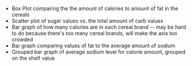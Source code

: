 * Box Plot comparing the the amount of calories to amount of fat in the cereals
* Scatter plot of sugar values vs. the total amount of carb values
* Bar graph of how many calories are in each cereal brand -- may be hard to do because there's too many cereal brands, will make the axis too crowded
* Bar graph comparing values of fat to the average amount of sodium
* Grouped bar graph of average sodium level for calorie amount, grouped on the shelf value